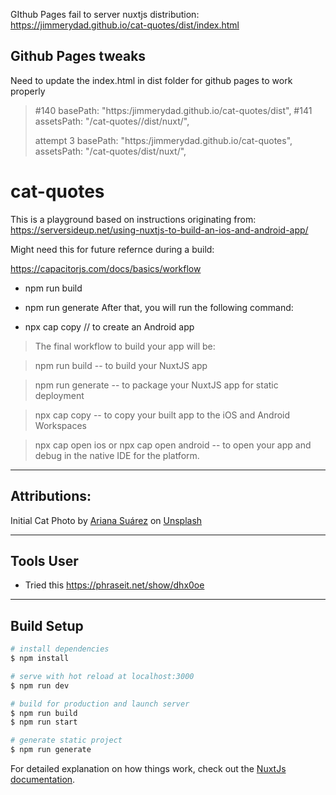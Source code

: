 GIthub Pages fail to server nuxtjs distribution: https://jimmerydad.github.io/cat-quotes/dist/index.html

## Github Pages tweaks
Need to update the index.html in dist folder for github pages to work properly
> #140   basePath: "https:/jimmerydad.github.io/cat-quotes/dist",
> #141      assetsPath: "/cat-quotes//dist/nuxt/",
>
> attempt 3
>  basePath: "https:/jimmerydad.github.io/cat-quotes",
 >         assetsPath: "/cat-quotes/dist/nuxt/",

# cat-quotes

This is a playground based on instructions originating from: https://serversideup.net/using-nuxtjs-to-build-an-ios-and-android-app/

Might need this for future refernce during a build:

https://capacitorjs.com/docs/basics/workflow

- npm run build
- npm run generate
  After that, you will run the following command:

- npx cap copy // to create an Android app

> The final workflow to build your app will be:

> npm run build -- to build your NuxtJS app

> npm run generate -- to package your NuxtJS app for static deployment

> npx cap copy -- to copy your built app to the iOS and Android Workspaces

> npx cap open ios or npx cap open android -- to open your app and debug in the native IDE for the platform.

---

## Attributions:

Initial Cat Photo by <a href="https://unsplash.com/@arianassphotography?utm_source=unsplash&utm_medium=referral&utm_content=creditCopyText">Ariana Suárez</a> on <a href="https://unsplash.com/s/photos/surprised-cat?utm_source=unsplash&utm_medium=referral&utm_content=creditCopyText">Unsplash</a>

---

## Tools User

- Tried this https://phraseit.net/show/dhx0oe

---

## Build Setup

```bash
# install dependencies
$ npm install

# serve with hot reload at localhost:3000
$ npm run dev

# build for production and launch server
$ npm run build
$ npm run start

# generate static project
$ npm run generate
```

For detailed explanation on how things work, check out the [NuxtJs documentation](https://nuxtjs.org).
